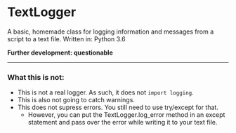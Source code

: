 # TextLogger
A basic, homemade class for logging information and messages from a script to a text file. Written in: Python 3.6

__Further development: questionable__

---

### What this is not:
 - This is not a real logger. As such, it does not `import logging`.
 - This is also not going to catch warnings.
 - This does not supress errors. You still need to use try/except for that.
    - However, you can put the TextLogger.log_error method in an except statement and pass over the error while writing it to your text file.
